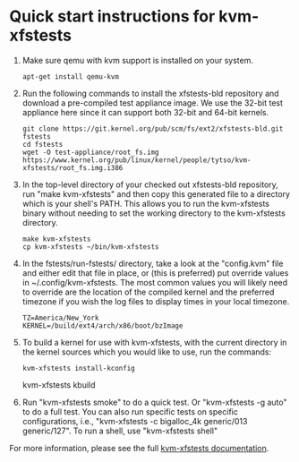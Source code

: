 # Quick start instructions for kvm-xfstests

1.  Make sure qemu with kvm support is installed on your system.

        apt-get install qemu-kvm

2.  Run the following commands to install the xfstests-bld repository
    and download a pre-compiled test appliance image.  We use the
    32-bit test appliance here since it can support both 32-bit and
    64-bit kernels.

        git clone https://git.kernel.org/pub/scm/fs/ext2/xfstests-bld.git fstests
        cd fstests
        wget -O test-appliance/root_fs.img https://www.kernel.org/pub/linux/kernel/people/tytso/kvm-xfstests/root_fs.img.i386

3.  In the top-level directory of your checked out xfstests-bld
    repository, run "make kvm-xfstests" and then copy this generated
    file to a directory which is your shell's PATH.  This allows you
    to run the kvm-xfstests binary without needing to set the
    working directory to the kvm-xfstests directory.

        make kvm-xfstests
        cp kvm-xfstests ~/bin/kvm-xfstests

4.  In the fstests/run-fstests/ directory, take a look at the
    "config.kvm" file and either edit that file in place, or (this is
    preferred) put override values in ~/.config/kvm-xfstests.  The
    most common values you will likely need to override are the
    location of the compiled kernel and the preferred timezone if you
    wish the log files to display times in your local timezone.

        TZ=America/New_York
        KERNEL=/build/ext4/arch/x86/boot/bzImage

5.  To build a kernel for use with kvm-xfstests, with the current
    directory in the kernel sources which you would like to use, run
    the commands:

        kvm-xfstests install-kconfig
	kvm-xfstests kbuild

6.  Run "kvm-xfstests smoke" to do a quick test.  Or "kvm-xfstests
    -g auto" to do a full test.  You can also run specific tests on
    specific configurations, i.e., "kvm-xfstests -c bigalloc_4k
    generic/013 generic/127".   To run a shell, use "kvm-xfstests shell"

For more information, please see the full [kvm-xfstests
documentation](kvm-xfstests.md).
